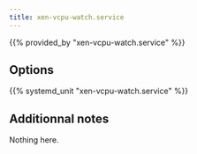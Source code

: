 ```yaml
---
title: xen-vcpu-watch.service
---
```


{{% provided_by "xen-vcpu-watch.service" %}}

## Options

{{% systemd_unit "xen-vcpu-watch.service" %}}

## Additionnal notes

Nothing here.